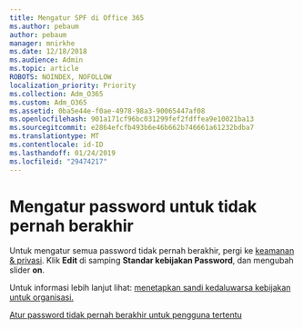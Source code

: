 ```yaml
---
title: Mengatur SPF di Office 365
ms.author: pebaum
author: pebaum
manager: mnirkhe
ms.date: 12/18/2018
ms.audience: Admin
ms.topic: article
ROBOTS: NOINDEX, NOFOLLOW
localization_priority: Priority
ms.collection: Adm_O365
ms.custom: Adm_O365
ms.assetid: 0ba5e44e-f0ae-4978-98a3-90065447af08
ms.openlocfilehash: 901a171cf96bc031299fef2fdffea9e10021ba13
ms.sourcegitcommit: e2864efcfb493b6e46b662b746661a61232bdba7
ms.translationtype: MT
ms.contentlocale: id-ID
ms.lasthandoff: 01/24/2019
ms.locfileid: "29474217"
---
```

# <a name="set-passwords-to-never-expire"></a>Mengatur password untuk tidak pernah berakhir

Untuk mengatur semua password tidak pernah berakhir, pergi ke [keamanan &amp; privasi](https://portal.office.com/adminportal/home#/settings/security). Klik **Edit** di samping **Standar kebijakan Password**, dan mengubah slider **on**.
  
Untuk informasi lebih lanjut lihat: [menetapkan sandi kedaluwarsa kebijakan untuk organisasi.](https://support.office.com/article/0f54736f-eb22-414c-8273-498a0918678f)
  
[Atur password tidak pernah berakhir untuk pengguna tertentu](https://support.office.com/article/f493e3af-e1d8-4668-9211-230c245a0466)
  

